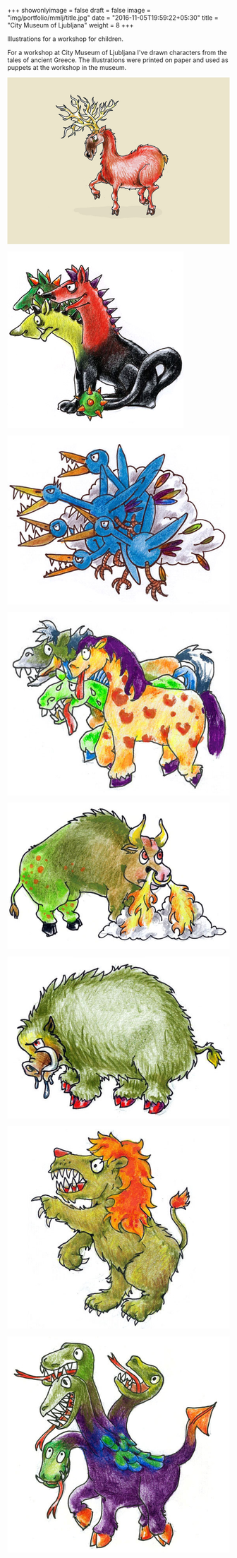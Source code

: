 +++
showonlyimage = false
draft = false
image = "img/portfolio/mmlj/title.jpg"
date = "2016-11-05T19:59:22+05:30"
title = "City Museum of Ljubljana"
weight = 8
+++

Illustrations for a workshop for children.
<!--more-->
For a workshop at City Museum of Ljubljana I've drawn characters from the tales of ancient Greece. The illustrations were printed on paper and used as puppets at the workshop in the museum.

![Ilustracije mmlj](/img/portfolio/mmlj/title.jpg)

![anticne pripovedke 1](/img/portfolio/mmlj/cerber.jpg)

![anticne pripovedke 2](/img/portfolio/mmlj/mesojede-ptice.jpg)

![anticne pripovedke 3](/img/portfolio/mmlj/mesojedi-konji.jpg)

![anticne pripovedke 4](/img/portfolio/mmlj/bik.jpg)

![anticne pripovedke 5](/img/portfolio/mmlj/merjasec.jpg)

![anticne pripovedke 6](/img/portfolio/mmlj/lev.jpg)

![anticne pripovedke 7](/img/portfolio/mmlj/hidra.jpg)